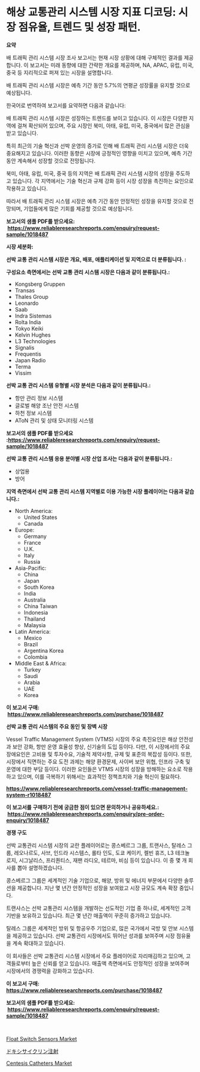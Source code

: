 <p><h1>해상 교통관리 시스템 시장 지표 디코딩: 시장 점유율, 트렌드 및 성장 패턴.</h1></p><p><strong>요약</strong></p>
<p><p>배 트래픽 관리 시스템 시장 조사 보고서는 현재 시장 상황에 대해 구체적인 결과를 제공합니다. 이 보고서는 미래 동향에 대한 간략한 개요를 제공하며, NA, APAC, 유럽, 미국, 중국 등 지리적으로 퍼져 있는 시장을 설명합니다. </p><p>배 트래픽 관리 시스템 시장은 예측 기간 동안 5.7%의 연평균 성장률을 유지할 것으로 예상됩니다. </p><p>한국어로 번역하여 보고서를 요약하면 다음과 같습니다:</p><p>배 트래픽 관리 시스템 시장은 성장하는 트렌드를 보이고 있습니다. 이 시장은 다양한 지역에 걸쳐 확산되어 있으며, 주요 시장인 북미, 아태, 유럽, 미국, 중국에서 많은 관심을 받고 있습니다.</p><p>특히 최근의 기술 혁신과 선박 운영의 증가로 인해 배 트래픽 관리 시스템 시장은 더욱 중요해지고 있습니다. 이러한 동향은 시장에 긍정적인 영향을 미치고 있으며, 예측 기간 동안 계속해서 성장할 것으로 전망됩니다.</p><p>북미, 아태, 유럽, 미국, 중국 등의 지역은 배 트래픽 관리 시스템 시장의 성장을 주도하고 있습니다. 각 지역에서는 기술 혁신과 규제 강화 등이 시장 성장을 촉진하는 요인으로 작용하고 있습니다.</p><p>따라서 배 트래픽 관리 시스템 시장은 예측 기간 동안 안정적인 성장을 유지할 것으로 전망되며, 기업들에게 많은 기회를 제공할 것으로 예상됩니다.</p></p>
<p><strong>보고서의 샘플 PDF를 받으세요: &nbsp;<a href="https://www.reliableresearchreports.com/enquiry/request-sample/1018487">https://www.reliableresearchreports.com/enquiry/request-sample/1018487</a></strong></p>
<p><strong>시장 세분화:</strong></p>
<p><strong> 선박 교통 관리 시스템 시장은 개요, 배포, 애플리케이션 및 지역으로 더 분류됩니다. :</strong></p>
<p><strong>구성요소 측면에서는 선박 교통 관리 시스템 시장은 다음과 같이 분류됩니다.:</strong></p>
<p><ul><li>Kongsberg Gruppen</li><li>Transas</li><li>Thales Group</li><li>Leonardo</li><li>Saab</li><li>Indra Sistemas</li><li>Rolta India</li><li>Tokyo Keiki</li><li>Kelvin Hughes</li><li>L3 Technologies</li><li>Signalis</li><li>Frequentis</li><li>Japan Radio</li><li>Terma</li><li>Vissim</li></ul></p>
<p><strong> 선박 교통 관리 시스템 유형별 시장 분석은 다음과 같이 분류됩니다.:</strong></p>
<p><ul><li>항만 관리 정보 시스템</li><li>글로벌 해양 조난 안전 시스템</li><li>하천 정보 시스템</li><li>AToN 관리 및 상태 모니터링 시스템</li></ul></p>
<p><strong>보고서의 샘플 PDF를 받으세요 :<a href="https://www.reliableresearchreports.com/enquiry/request-sample/1018487">https://www.reliableresearchreports.com/enquiry/request-sample/1018487</a></strong></p>
<p><strong> 선박 교통 관리 시스템 응용 분야별 시장 산업 조사는 다음과 같이 분류됩니다.:</strong></p>
<p><ul><li>상업용</li><li>방어</li></ul></p>
<p><strong>지역 측면에서 선박 교통 관리 시스템 지역별로 이용 가능한 시장 플레이어는 다음과 같습니다.:</strong></p>
<p><ul>
    <li>
        North America:
        <ul>
            <li>United States</li>
            <li>Canada</li>
        </ul>
    </li>
    <li>
        Europe:
        <ul>
            <li>Germany</li>
            <li>France</li>
            <li>U.K.</li>
            <li>Italy</li>
            <li>Russia</li>
        </ul>
    </li>
    <li>
        Asia-Pacific:
        <ul>
            <li>China</li>
            <li>Japan</li>
            <li>South Korea</li>
            <li>India</li>
            <li>Australia</li>
            <li>China Taiwan</li>
            <li>Indonesia</li>
            <li>Thailand</li>
            <li>Malaysia</li>
        </ul>
    </li>
    <li>
        Latin America:
        <ul>
            <li>Mexico</li>
            <li>Brazil</li>
            <li>Argentina Korea</li>
            <li>Colombia</li>
        </ul>
    </li>
    <li>
        Middle East & Africa:
        <ul>
            <li>Turkey</li>
            <li>Saudi</li>
            <li>Arabia</li>
            <li>UAE</li>
            <li>Korea</li>
        </ul>
    </li>
    </ul></p>
<p><strong>이 보고서 구매: &nbsp;<a href="https://www.reliableresearchreports.com/purchase/1018487">https://www.reliableresearchreports.com/purchase/1018487</a></strong></p>
<p><strong>선박 교통 관리 시스템의 주요 동인 및 장벽 시장</strong></p>
<p><p>Vessel Traffic Management System (VTMS) 시장의 주요 촉진요인은 해상 안전성과 보안 강화, 항만 운영 효율성 향상, 신기술의 도입 등이다. 다만, 이 시장에서의 주요 장애요인은 고비용 및 투자수요, 기술적 제약사항, 규제 및 표준의 복잡성 등이다. 또한, 시장에서 직면하는 주요 도전 과제는 해양 환경문제, 사이버 보안 위협, 인프라 구축 및 운영에 대한 부담 등이다. 이러한 요인들은 VTMS 시장의 성장을 방해하는 요소로 작용하고 있으며, 이를 극복하기 위해서는 효과적인 정책조치와 기술 혁신이 필요하다.</p></p>
<p><strong><a href="https://www.reliableresearchreports.com/vessel-traffic-management-system-r1018487">https://www.reliableresearchreports.com/vessel-traffic-management-system-r1018487</a></strong></p>
<p><strong>이 보고서를 구매하기 전에 궁금한 점이 있으면 문의하거나 공유하세요.: &nbsp;<a href="https://www.reliableresearchreports.com/enquiry/pre-order-enquiry/1018487">https://www.reliableresearchreports.com/enquiry/pre-order-enquiry/1018487</a></strong></p>
<p><strong>경쟁 구도</strong></p>
<p><p>선박 교통관리 시스템 시장의 교란 플레이어로는 콩스베르그 그룹, 트랜사스, 탈레스 그룹, 레오나르도, 사브, 인드라 시스템스, 롤타 인도, 도쿄 케이키, 켈빈 휴즈, L3 테크놀로지, 시그날리스, 프리퀀티스, 재팬 라디오, 테르마, 비심 등이 있습니다. 이 중 몇 개 회사를 뽑아 설명하겠습니다.</p><p>콩스베르그 그룹은 세계적인 기술 기업으로, 해양, 방위 및 에너지 부문에서 다양한 솔루션을 제공합니다. 지난 몇 년간 안정적인 성장을 보여왔고 시장 규모도 계속 확장 중입니다. </p><p>트랜사스는 선박 교통관리 시스템을 개발하는 선도적인 기업 중 하나로, 세계적인 고객 기반을 보유하고 있습니다. 최근 몇 년간 매출액이 꾸준히 증가하고 있습니다.</p><p>탈레스 그룹은 세계적인 방위 및 항공우주 기업으로, 많은 국가에서 국방 및 안보 시스템을 제공하고 있습니다. 선박 교통관리 시장에서도 뛰어난 성과를 보여주며 시장 점유율을 계속 확대하고 있습니다.</p><p>이 회사들은 선박 교통관리 시스템 시장에서 주요 플레이어로 자리매김하고 있으며, 고객들로부터 높은 신뢰를 얻고 있습니다. 매출액 측면에서도 안정적인 성장을 보여주며 시장에서의 경쟁력을 강화하고 있습니다.</p></p>
<p><strong>이 보고서 구매: &nbsp; <a href="https://www.reliableresearchreports.com/purchase/1018487">https://www.reliableresearchreports.com/purchase/1018487</a></strong></p>
<p><strong>보고서의 샘플 PDF를 받으세요: &nbsp;<a href="https://www.reliableresearchreports.com/enquiry/request-sample/1018487">https://www.reliableresearchreports.com/enquiry/request-sample/1018487</a></strong><strong></strong></p>
<p>&nbsp;</p>
<p><p><a href="https://copper-carbon-84f.notion.site/Float-Switch-Sensors-Market-Analysis-and-Sze-Forecasted-for-period-from-2024-to-2031-13e39836a49c416e9c1ac678a1c74a32">Float Switch Sensors Market</a></p><p><a href="https://github.com/KaydenJohns1964/Market-Research-Report-List-1/blob/main/794395623023.md">ドキシサイクリン注射</a></p><p><a href="https://github.com/mancsybtousav/Market-Research-Report-List-2/blob/main/centesis-catheters-market.md">Centesis Catheters Market</a></p></p>